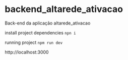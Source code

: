 # backend_altarede_ativacao
 Back-end da aplicação altarede_ativacao

install project dependencies
``npn i``

running project
``npm run dev``

http://localhost:3000